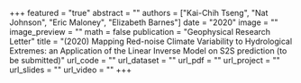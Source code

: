 +++
featured = "true"
abstract = ""
authors = ["Kai-Chih Tseng", "Nat Johnson", "Eric Maloney", "Elizabeth Barnes"]
date = "2020"
image = ""
image_preview = ""
math = false
publication = "Geophysical Research Letter"
title = "(2020) Mapping Red-noise Climate Variability to Hydrological Extremes: an Application of the Linear Inverse Model on S2S prediction (to be submitted)"
url_code = ""
url_dataset = ""
url_pdf = ""
url_project = ""
url_slides = ""
url_video = ""
+++
